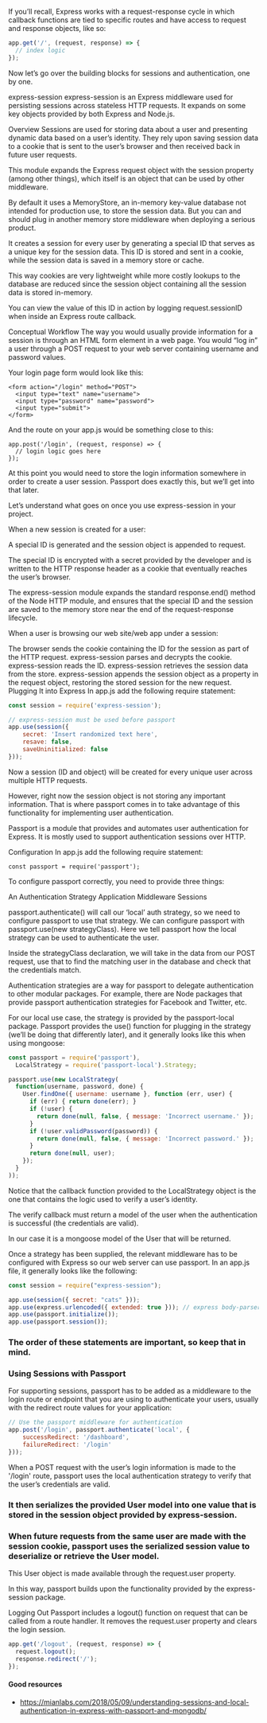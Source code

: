 If you’ll recall, Express works with a request-response cycle in which callback functions are tied to specific routes and have access to request and response objects, like so:

```js
app.get('/', (request, response) => {
  // index logic
});
```
Now let’s go over the building blocks for sessions and authentication, one by one.

express-session
express-session is an Express middleware used for persisting sessions across stateless HTTP requests. It expands on some key objects provided by both Express and Node.js.

Overview
Sessions are used for storing data about a user and presenting dynamic data based on a user’s identity. They rely upon saving session data to a cookie that is sent to the user’s browser and then received back in future user requests.

This module expands the Express request object with the session property (among other things), which itself is an object that can be used by other middleware.

By default it uses a MemoryStore, an in-memory key-value database not intended for production use, to store the session data. But you can and should plug in another memory store middleware when deploying a serious product.

It creates a session for every user by generating a special ID that serves as a unique key for the session data. This ID is stored and sent in a cookie, while the session data is saved in a memory store or cache.

This way cookies are very lightweight while more costly lookups to the database are reduced since the session object containing all the session data is stored in-memory.

You can view the value of this ID in action by logging request.sessionID when inside an Express route callback.

Conceptual Workflow
The way you would usually provide information for a session is through an HTML form element in a web page. You would “log in” a user through a POST request to your web server containing username and password values.

Your login page form would look like this:

```
<form action="/login" method="POST">
  <input type="text" name="username">
  <input type="password" name="password">
  <input type="submit">
</form>
```
And the route on your app.js would be something close to this:

```
app.post('/login', (request, response) => {
  // login logic goes here
});
```
At this point you would need to store the login information somewhere in order to create a user session. Passport does exactly this, but we’ll get into that later.

Let’s understand what goes on once you use express-session in your project.

When a new session is created for a user:

A special ID is generated and the session object is appended to request.

The special ID is encrypted with a secret provided by the developer and is written to the HTTP response header as a cookie that eventually reaches the user’s browser.

The express-session module expands the standard response.end() method of the Node HTTP module, and ensures that the special ID and the session are saved to the memory store near the end of the request-response lifecycle.

When a user is browsing our web site/web app under a session:

The browser sends the cookie containing the ID for the session as part of the HTTP request.
express-session parses and decrypts the cookie.
express-session reads the ID.
express-session retrieves the session data from the store.
express-session appends the session object as a property in the request object, restoring the stored session for the new request.
Plugging It into Express
In app.js add the following require statement:

```js
const session = require('express-session');

// express-session must be used before passport
app.use(session({
    secret: 'Insert randomized text here',
    resave: false,
    saveUninitialized: false
}));

```
Now a session (ID and object) will be created for every unique user across multiple HTTP requests.

However, right now the session object is not storing any important information. That is where passport comes in to take advantage of this functionality for implementing user authentication.

Passport is a module that provides and automates user authentication for Express. It is mostly used to support authentication sessions over HTTP.

Configuration
In app.js add the following require statement:

``const passport = require('passport');``

To configure passport correctly, you need to provide three things:

An Authentication Strategy
Application Middleware
Sessions

passport.authenticate() will call our ‘local’ auth strategy, so we need to configure passport to use that strategy. We can configure passport with passport.use(new strategyClass). Here we tell passport how the local strategy can be used to authenticate the user.

Inside the strategyClass declaration, we will take in the data from our POST request, use that to find the matching user in the database and check that the credentials match.

Authentication strategies are a way for passport to delegate authentication to other modular packages. For example, there are Node packages that provide passport authentication strategies for Facebook and Twitter, etc.

For our local use case, the strategy is provided by the passport-local package. Passport provides the use() function for plugging in the strategy (we’ll be doing that differently later), and it generally looks like this when using mongoose:

```js
const passport = require('passport'),
  LocalStrategy = require('passport-local').Strategy;

passport.use(new LocalStrategy(
  function(username, password, done) {
    User.findOne({ username: username }, function (err, user) {
      if (err) { return done(err); }
      if (!user) {
        return done(null, false, { message: 'Incorrect username.' });
      }
      if (!user.validPassword(password)) {
        return done(null, false, { message: 'Incorrect password.' });
      }
      return done(null, user);
    });
  }
));

```
Notice that the callback function provided to the LocalStrategy object is the one that contains the logic used to verify a user’s identity.

The verify callback must return a model of the user when the authentication is successful (the credentials are valid).

In our case it is a mongoose model of the User that will be returned.

Once a strategy has been supplied, the relevant middleware has to be configured with Express so our web server can use passport. In an app.js file, it generally looks like the following:

```js
const session = require("express-session");

app.use(session({ secret: "cats" }));
app.use(express.urlencoded({ extended: true })); // express body-parser
app.use(passport.initialize());
app.use(passport.session());
```

### The order of these statements are important, so keep that in mind.

### Using Sessions with Passport

For supporting sessions, passport has to be added as a middleware to the login route or endpoint that you are using to authenticate your users, usually with the redirect route values for your application:

```js
// Use the passport middleware for authentication
app.post('/login', passport.authenticate('local', {
    successRedirect: '/dashboard',
    failureRedirect: '/login'
}));
```
When a POST request with the user’s login information is made to the '/login' route, passport uses the local authentication strategy to verify that the user’s credentials are valid.

### It then serializes the provided User model into one value that is stored in the session object provided by express-session.

### When future requests from the same user are made with the session cookie, passport uses the serialized session value to deserialize or retrieve the User model.

This User object is made available through the request.user property.

In this way, passport builds upon the functionality provided by the express-session package.

Logging Out
Passport includes a logout() function on request that can be called from a route handler. It removes the request.user property and clears the login session.

```js
app.get('/logout', (request, response) => {
  request.logout();
  response.redirect('/');
});
```


#### Good resources
 - https://mianlabs.com/2018/05/09/understanding-sessions-and-local-authentication-in-express-with-passport-and-mongodb/
